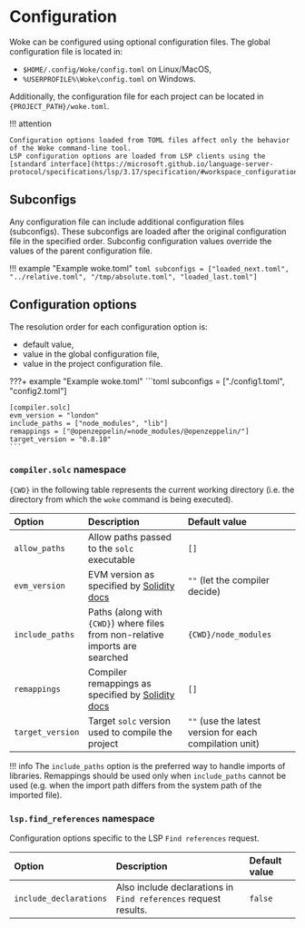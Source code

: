 # Configuration

Woke can be configured using optional configuration files. The global configuration file is located in:

- `$HOME/.config/Woke/config.toml` on Linux/MacOS,
- `%USERPROFILE%\Woke\config.toml` on Windows.

Additionally, the configuration file for each project can be located in `{PROJECT_PATH}/woke.toml`.

!!! attention

    Configuration options loaded from TOML files affect only the behavior of the Woke command-line tool.
    LSP configuration options are loaded from LSP clients using the [standard interface](https://microsoft.github.io/language-server-protocol/specifications/lsp/3.17/specification/#workspace_configuration).

## Subconfigs
Any configuration file can include additional configuration files (subconfigs). These subconfigs are loaded after the original configuration file in the specified order. Subconfig configuration values override the values of the parent configuration file.

!!! example "Example woke.toml"
    ```toml
    subconfigs = ["loaded_next.toml", "../relative.toml", "/tmp/absolute.toml", "loaded_last.toml"]
    ```

## Configuration options
The resolution order for each configuration option is:

- default value,
- value in the global configuration file,
- value in the project configuration file.

???+ example "Example woke.toml"
    ```toml
    subconfigs = ["./config1.toml", "config2.toml"]

    [compiler.solc]
    evm_version = "london"
    include_paths = ["node_modules", "lib"]
    remappings = ["@openzeppelin/=node_modules/@openzeppelin/"]
    target_version = "0.8.10"
    ```

### `compiler.solc` namespace
`{CWD}` in the following table represents the current working directory (i.e. the directory from which the `woke` command is being executed).

| Option                        | Description                                                                                                                        | Default value                                           |
|:------------------------------|:-----------------------------------------------------------------------------------------------------------------------------------|:--------------------------------------------------------|
| `allow_paths`                 | Allow paths passed to the `solc` executable                                                                                        | `[]`                                                    |
| `evm_version`                 | EVM version as specified by [Solidity docs](https://docs.soliditylang.org/en/latest/using-the-compiler.html#target-options)        | `""` (let the compiler decide)                          |
| <nobr>`include_paths`</nobr>  | Paths (along with `{CWD}`) where files from non-relative imports are searched                                                      | `{CWD}/node_modules`                                    |
| `remappings`                  | Compiler remappings as specified by [Solidity docs](https://docs.soliditylang.org/en/latest/path-resolution.html#import-remapping) | `[]`                                                    |
| <nobr>`target_version`</nobr> | Target `solc` version used to compile the project                                                                                  | `""` (use the latest version for each compilation unit) |

!!! info
    The `include_paths` option is the preferred way to handle imports of libraries. Remappings should be used only when `include_paths` cannot be used (e.g. when the import path differs from the system path of the imported file).

### `lsp.find_references` namespace
Configuration options specific to the LSP `Find references` request.

| Option                 | Description                                                     | Default value |
|:-----------------------|:----------------------------------------------------------------|:--------------|
| `include_declarations` | Also include declarations in `Find references` request results. | `false`       |
